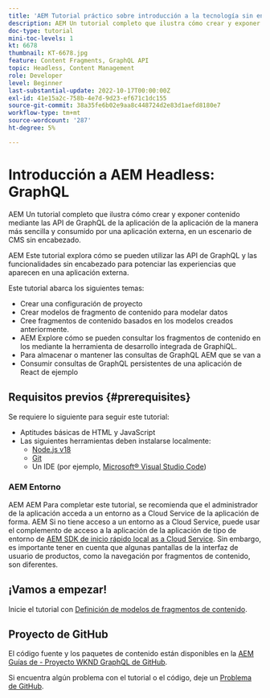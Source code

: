 ```yaml
---
title: 'AEM Tutorial práctico sobre introducción a la tecnología sin encabezado de: GraphQL'
description: AEM Un tutorial completo que ilustra cómo crear y exponer contenido mediante las API de GraphQL de.
doc-type: tutorial
mini-toc-levels: 1
kt: 6678
thumbnail: KT-6678.jpg
feature: Content Fragments, GraphQL API
topic: Headless, Content Management
role: Developer
level: Beginner
last-substantial-update: 2022-10-17T00:00:00Z
exl-id: 41e15a2c-758b-4e7d-9d23-ef671c1dc155
source-git-commit: 38a35fe6b02e9aa8c448724d2e83d1aefd8180e7
workflow-type: tm+mt
source-wordcount: '287'
ht-degree: 5%

---
```


# Introducción a AEM Headless: GraphQL

AEM Un tutorial completo que ilustra cómo crear y exponer contenido mediante las API de GraphQL de la aplicación de la aplicación de la manera más sencilla y consumido por una aplicación externa, en un escenario de CMS sin encabezado.

AEM Este tutorial explora cómo se pueden utilizar las API de GraphQL y las funcionalidades sin encabezado para potenciar las experiencias que aparecen en una aplicación externa.

Este tutorial abarca los siguientes temas:

* Crear una configuración de proyecto
* Crear modelos de fragmento de contenido para modelar datos
* Cree fragmentos de contenido basados en los modelos creados anteriormente.
* AEM Explore cómo se pueden consultar los fragmentos de contenido en los mediante la herramienta de desarrollo integrada de GraphiQL.
* Para almacenar o mantener las consultas de GraphQL AEM que se van a
* Consumir consultas de GraphQL persistentes de una aplicación de React de ejemplo

## Requisitos previos {#prerequisites}

Se requiere lo siguiente para seguir este tutorial:

* Aptitudes básicas de HTML y JavaScript
* Las siguientes herramientas deben instalarse localmente:
   * [Node.js v18](https://nodejs.org/)
   * [Git](https://git-scm.com/)
   * Un IDE (por ejemplo, [Microsoft® Visual Studio Code](https://code.visualstudio.com/))

### AEM Entorno

AEM AEM Para completar este tutorial, se recomienda que el administrador de la aplicación acceda a un entorno as a Cloud Service de la aplicación de forma. AEM Si no tiene acceso a un entorno as a Cloud Service, puede usar el complemento de acceso a la aplicación de la aplicación de tipo de entorno de [AEM SDK de inicio rápido local as a Cloud Service](/help/cloud-service/local-development-environment/aem-runtime.md). Sin embargo, es importante tener en cuenta que algunas pantallas de la interfaz de usuario de productos, como la navegación por fragmentos de contenido, son diferentes.

## ¡Vamos a empezar!

Inicie el tutorial con [Definición de modelos de fragmentos de contenido](content-fragment-models.md).

## Proyecto de GitHub

El código fuente y los paquetes de contenido están disponibles en la [AEM Guías de - Proyecto WKND GraphQL de GitHub](https://github.com/adobe/aem-guides-wknd-graphql).

Si encuentra algún problema con el tutorial o el código, deje un [Problema de GitHub](https://github.com/adobe/aem-guides-wknd-graphql/issues).
